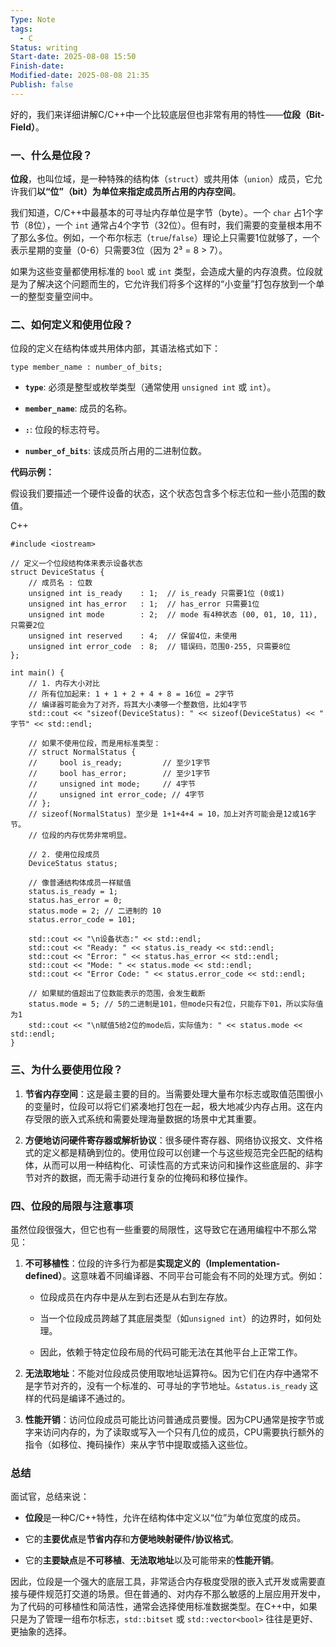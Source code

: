 ```yaml
---
Type: Note
tags:
  - C
Status: writing
Start-date: 2025-08-08 15:50
Finish-date: 
Modified-date: 2025-08-08 21:35
Publish: false
---
```

好的，我们来详细讲解C/C++中一个比较底层但也非常有用的特性——**位段（Bit-Field）**。

### 一、什么是位段？

**位段**，也叫位域，是一种特殊的结构体（`struct`）或共用体（`union`）成员，它允许我们**以“位”（bit）为单位来指定成员所占用的内存空间**。

我们知道，C/C++中最基本的可寻址内存单位是字节（byte）。一个 `char` 占1个字节（8位），一个 `int` 通常占4个字节（32位）。但有时，我们需要的变量根本用不了那么多位。例如，一个布尔标志（`true`/`false`）理论上只需要1位就够了，一个表示星期的变量（0-6）只需要3位（因为 2³ = 8 > 7）。

如果为这些变量都使用标准的 `bool` 或 `int` 类型，会造成大量的内存浪费。位段就是为了解决这个问题而生的，它允许我们将多个这样的“小变量”打包存放到一个单一的整型变量空间中。

### 二、如何定义和使用位段？

位段的定义在结构体或共用体内部，其语法格式如下：

`type member_name : number_of_bits;`

- **`type`**: 必须是整型或枚举类型（通常使用 `unsigned int` 或 `int`）。
    
- **`member_name`**: 成员的名称。
    
- **`:`**: 位段的标志符号。
    
- **`number_of_bits`**: 该成员所占用的二进制位数。
    

**代码示例：**

假设我们要描述一个硬件设备的状态，这个状态包含多个标志位和一些小范围的数值。

C++

```
#include <iostream>

// 定义一个位段结构体来表示设备状态
struct DeviceStatus {
    // 成员名 : 位数
    unsigned int is_ready    : 1;  // is_ready 只需要1位 (0或1)
    unsigned int has_error   : 1;  // has_error 只需要1位
    unsigned int mode        : 2;  // mode 有4种状态 (00, 01, 10, 11), 只需要2位
    unsigned int reserved    : 4;  // 保留4位，未使用
    unsigned int error_code  : 8;  // 错误码，范围0-255, 只需要8位
};

int main() {
    // 1. 内存大小对比
    // 所有位加起来: 1 + 1 + 2 + 4 + 8 = 16位 = 2字节
    // 编译器可能会为了对齐，将其大小凑够一个整数倍，比如4字节
    std::cout << "sizeof(DeviceStatus): " << sizeof(DeviceStatus) << " 字节" << std::endl;
    
    // 如果不使用位段，而是用标准类型：
    // struct NormalStatus {
    //     bool is_ready;         // 至少1字节
    //     bool has_error;        // 至少1字节
    //     unsigned int mode;     // 4字节
    //     unsigned int error_code; // 4字节
    // };
    // sizeof(NormalStatus) 至少是 1+1+4+4 = 10，加上对齐可能会是12或16字节。
    // 位段的内存优势非常明显。

    // 2. 使用位段成员
    DeviceStatus status;

    // 像普通结构体成员一样赋值
    status.is_ready = 1;
    status.has_error = 0;
    status.mode = 2; // 二进制的 10
    status.error_code = 101;

    std::cout << "\n设备状态:" << std::endl;
    std::cout << "Ready: " << status.is_ready << std::endl;
    std::cout << "Error: " << status.has_error << std::endl;
    std::cout << "Mode: " << status.mode << std::endl;
    std::cout << "Error Code: " << status.error_code << std::endl;

    // 如果赋的值超出了位数能表示的范围，会发生截断
    status.mode = 5; // 5的二进制是101，但mode只有2位，只能存下01，所以实际值为1
    std::cout << "\n赋值5给2位的mode后，实际值为: " << status.mode << std::endl;
}
```

### 三、为什么要使用位段？

1. **节省内存空间**：这是最主要的目的。当需要处理大量布尔标志或取值范围很小的变量时，位段可以将它们紧凑地打包在一起，极大地减少内存占用。这在内存受限的嵌入式系统和需要处理海量数据的场景中尤其重要。
    
2. **方便地访问硬件寄存器或解析协议**：很多硬件寄存器、网络协议报文、文件格式的定义都是精确到位的。使用位段可以创建一个与这些规范完全匹配的结构体，从而可以用一种结构化、可读性高的方式来访问和操作这些底层的、非字节对齐的数据，而无需手动进行复杂的位掩码和移位操作。
    

### 四、位段的局限与注意事项

虽然位段很强大，但它也有一些重要的局限性，这导致它在通用编程中不那么常见：

1. **不可移植性**：位段的许多行为都是**实现定义的（Implementation-defined）**。这意味着不同编译器、不同平台可能会有不同的处理方式。例如：
    
    - 位段成员在内存中是从左到右还是从右到左存放。
        
    - 当一个位段成员跨越了其底层类型（如`unsigned int`）的边界时，如何处理。
        
    - 因此，依赖于特定位段布局的代码可能无法在其他平台上正常工作。
        
2. **无法取地址**：不能对位段成员使用取地址运算符`&`。因为它们在内存中通常不是字节对齐的，没有一个标准的、可寻址的字节地址。`&status.is_ready` 这样的代码是编译不通过的。
    
3. **性能开销**：访问位段成员可能比访问普通成员要慢。因为CPU通常是按字节或字来访问内存的，为了读取或写入一个只有几位的成员，CPU需要执行额外的指令（如移位、掩码操作）来从字节中提取或插入这些位。
    

### 总结

面试官，总结来说：

- **位段**是一种C/C++特性，允许在结构体中定义以“位”为单位宽度的成员。
    
- 它的**主要优点**是**节省内存**和**方便地映射硬件/协议格式**。
    
- 它的**主要缺点**是**不可移植**、**无法取地址**以及可能带来的**性能开销**。
    

因此，位段是一个强大的底层工具，非常适合内存极度受限的嵌入式开发或需要直接与硬件规范打交道的场景。但在普通的、对内存不那么敏感的上层应用开发中，为了代码的可移植性和简洁性，通常会选择使用标准数据类型。在C++中，如果只是为了管理一组布尔标志，`std::bitset` 或 `std::vector<bool>` 往往是更好、更抽象的选择。